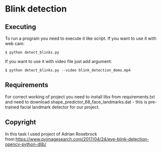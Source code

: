 # Blink detection

## Executing
To run a program you need to execute it like script.
If you want to use it with web cam:
```
$ python detect_blinks.py
```
If you want to use it with video file just add argument:
```
$ python detect_blinks.py --video blink_detection_demo.mp4
```
## Requirements
For correct working of project you need to install libs from requirements.txt and need to download shape_predictor_68_face_landmarks.dat - this is pre-trained facial landmark detector for our project. 


## Copyright
In this task I used project of Adrian Rosebrock from:https://www.pyimagesearch.com/2017/04/24/eye-blink-detection-opencv-python-dlib/ 
